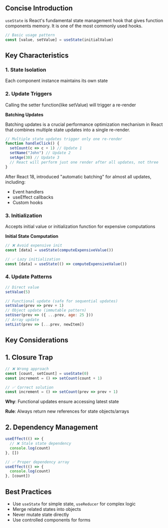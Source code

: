 ## Concise Introduction

`useState` is React's fundamental state management hook that gives function components memory. It is one of the most commonly used hooks.

```jsx
// Basic usage pattern
const [value, setValue] = useState(initialValue)
```

## Key Characteristics

### 1. State Isolation

Each component instance maintains its own state

### 2. Update Triggers

Calling the setter function(like setValue) will trigger a re-render

**Batching Updates**

Batching updates is a crucial performance optimization mechanism in React that combines multiple state updates into a single re-render.

```jsx
// Multiple state updates trigger only one re-render
function handleClick() {
  setCount(c => c + 1) // Update 1
  setName("John") // Update 2
  setAge(30) // Update 3
  // React will perform just one render after all updates, not three
}
```

After React 18, introduced "automatic batching" for almost all updates, including:

- Event handlers
- useEffect callbacks
- Custom hooks

### 3. Initialization

Accepts initial value or initialization function for expensive computations

**Initial State Computation**

```jsx
// ❌ Avoid expensive init
const [data] = useState(computeExpensiveValue())

// ✅ Lazy initialization
const [data] = useState(() => computeExpensiveValue())
```

### 4. Update Patterns

```jsx
// Direct value
setValue(5)

// Functional update (safe for sequential updates)
setValue(prev => prev + 1)
// Object update (immutable pattern)
setUser(prev => ({ ...prev, age: 25 }))
// Array update
setList(prev => [...prev, newItem])
```

## Key Considerations

## 1. Closure Trap

```jsx
// ❌ Wrong approach
const [count, setCount] = useState(0)
const increment = () => setCount(count + 1)

// ✅ Correct solution
const increment = () => setCount(prev => prev + 1)
```

**Why**: Functional updates ensure accessing latest state

**Rule**: Always return new references for state objects/arrays

## 2. Dependency Management

```jsx
useEffect(() => {
  // ❌ Stale state dependency
  console.log(count)
}, [])

// ✅ Proper dependency array
useEffect(() => {
  console.log(count)
}, [count])
```

## Best Practices

- Use `useState` for simple state, `useReducer` for complex logic
- Merge related states into objects
- Never mutate state directly
- Use controlled components for forms
